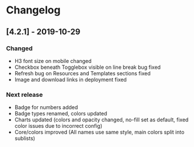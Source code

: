 # Changelog

## [4.2.1] - 2019-10-29

### Changed
 - H3 font size on mobile changed
 - Checkbox beneath Togglebox visible on line break bug fixed
 - Refresh bug on Resources and Templates sections fixed
 - Image and download links in deployment fixed

### Next release
 - Badge for numbers added
 - Badge types renamed, colors updated
 - Charts updated (colors and opacity changed, no-fill set as default, fixed color issues due to incorrect config)
 - Core/colors improved (All names use same style, main colors split into sublists)